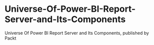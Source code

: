 # Universe-Of-Power-BI-Report-Server-and-Its-Components
Universe Of Power BI Report Server and Its Components, published by Packt
